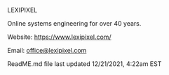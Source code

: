 LEXIPIXEL

Online systems engineering for over 40 years.

Website: https://www.lexipixel.com/

Email: office@lexipixel.com

ReadME.md file last updated 12/21/2021, 4:22am EST
